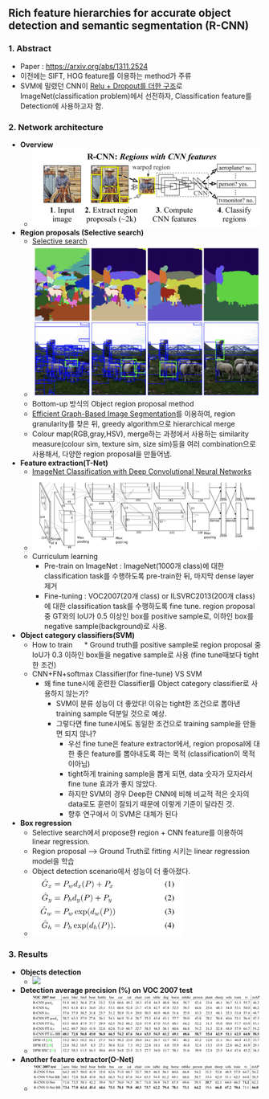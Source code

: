 ## Rich feature hierarchies for accurate object detection and semantic segmentation (R-CNN)

### 1. Abstract
  * Paper : https://arxiv.org/abs/1311.2524
  * 이전에는 SIFT, HOG feature를 이용하는 method가 주류
  * SVM에 밀렸던 CNN이 [Relu + Dropout를 더한 구조](https://papers.nips.cc/paper/4824-imagenet-classification-with-deep-convolutional-neural-networks.pdf)로 ImageNet(classification problem)에서 선전하자, Classification feature를 Detection에 사용하고자 함.
  
### 2. Network architecture
  * **Overview**
    * <img src="FIGURES/RCNN/overview.png">
  * **Region proposals (Selective search)**
    * [Selective search](https://koen.me/research/pub/uijlings-ijcv2013-draft.pdf)<br>
    * <img src="FIGURES/RCNN/selective_search.png">
    * Bottom-up 방식의 Object region proposal method
    * [Efficient Graph-Based Image Segmentation](https://www.cs.cornell.edu/~dph/papers/seg-ijcv.pdf)를 이용하여, region granularity를 찾은 뒤, greedy algorithm으로 hierarchical merge
    * Colour map(RGB,gray,HSV), merge하는 과정에서 사용하는 similarity measure(colour sim, texture sim, size sim)등을 여러 combination으로 사용해서, 다양한 region proposal을 만들어냄.
  * **Feature extraction(T-Net)**
    * [ImageNet Classification with Deep Convolutional Neural Networks](https://papers.nips.cc/paper/4824-imagenet-classification-with-deep-convolutional-neural-networks.pdf)
    * <img src="FIGURES/RCNN/T-Net.png">
    * Curriculum learning
      * Pre-train on ImageNet : ImageNet(1000개 class)에 대한 classification task를 수행하도록 pre-train한 뒤, 마지막 dense layer 제거
      * Fine-tuning : VOC2007(20개 class) or ILSVRC2013(200개 class)에 대한 classification task를 수행하도록 fine tune. region proposal 중 GT와의 IoU가 0.5 이상인 box를 positive sample로, 이하인 box를 negative sample(background)로 사용.
  * **Object category classifiers(SVM)**
    * How to train
      * Ground truth를 positive sample로 region proposal 중 IoU가 0.3 이하인 box들을 negative sample로 사용 (fine tune때보다 tight한 조건)
    * CNN+FN+softmax Classifier(for fine-tune) VS SVM
      * 왜 fine tune시에 훈련한 Classifier를 Object category classifier로 사용하지 않는가?
        * SVM이 분류 성능이 더 좋았다! 이유는 tight한 조건으로 뽑아낸 training sample 덕분일 것으로 예상.
        * 그렇다면 fine tune시에도 동일한 조건으로 training sample을 만들면 되지 않나?
          * 우선 fine tune은 feature extractor에서, region proposal에 대한 좋은 feature를 뽑아내도록 하는 목적 (classification이 목적이아님)
          * tight하게 training sample을 뽑게 되면, data 숫자가 모자라서 fine tune 효과가 좋지 않았다.
          * 하지만 SVM의 경우 Deep한 CNN에 비해 비교적 적은 숫자의 data로도 훈련이 잘되기 때문에 이렇게 기준이 달라진 것.
          * 향후 연구에서 이 SVM은 대체가 된다
  * **Box regression**
    * Selective search에서 propose한 region + CNN feature를 이용하여 linear regression. 
    * Region proposal --> Ground Truth로 fitting 시키는 linear regression model을 학습
    * Object detection scenario에서 성능이 더 좋아졌다. 
    * <img src="FIGURES/RCNN/bb.png" width=300px> 

### 3. Results
  * **Objects detection**
    * <img src="FIGURES/RCNN/results.png">
  * **Detection average precision (%) on VOC 2007 test**
    * <img src="FIGURES/RCNN/dap.png">
  * **Another feature extractor(O-Net)**
    * <img src="FIGURES/RCNN/onet.png">

